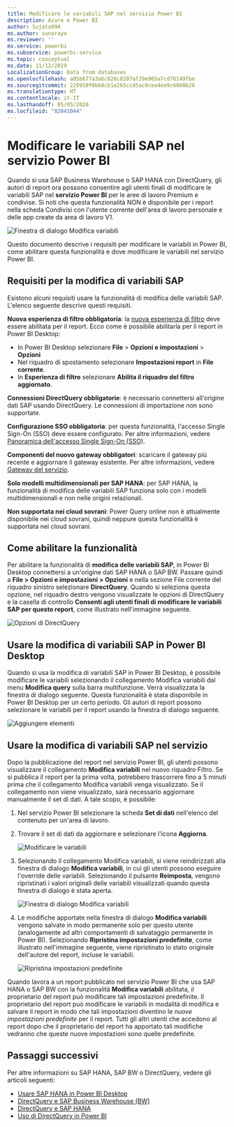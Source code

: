 ```yaml
---
title: Modificare le variabili SAP nel servizio Power BI
description: Azure e Power BI
author: Sujata994
ms.author: sunaraya
ms.reviewer: ''
ms.service: powerbi
ms.subservice: powerbi-service
ms.topic: conceptual
ms.date: 11/12/2019
LocalizationGroup: Data from databases
ms.openlocfilehash: a05b677a3a6c826c8207af29e965a7cd76149fbe
ms.sourcegitcommit: 220910f0b68cb1e265ccd5ac0cee4ee9c6080b26
ms.translationtype: HT
ms.contentlocale: it-IT
ms.lasthandoff: 05/05/2020
ms.locfileid: "82841044"
---
```

# <a name="edit-sap-variables-in-the-power-bi-service"></a>Modificare le variabili SAP nel servizio Power BI

Quando si usa SAP Business Warehouse o SAP HANA con DirectQuery, gli autori di report ora possono consentire agli utenti finali di modificare le variabili SAP nel **servizio Power BI** per le aree di lavoro Premium e condivise. Si noti che questa funzionalità NON è disponibile per i report nella scheda Condivisi con l'utente corrente dell'area di lavoro personale e delle app create da area di lavoro V1. 

![Finestra di dialogo Modifica variabili](media/service-edit-sap-variables/sap-edit-variables-dialog.png)

Questo documento descrive i requisiti per modificare le variabili in Power BI, come abilitare questa funzionalità e dove modificare le variabili nel servizio Power BI.

## <a name="requirements-for-sap-edit-variables"></a>Requisiti per la modifica di variabili SAP

Esistono alcuni requisiti usare la funzionalità di modifica delle variabili SAP. L'elenco seguente descrive questi requisiti.

**Nuova esperienza di filtro obbligatoria**: la [nuova esperienza di filtro](power-bi-report-filter.md) deve essere abilitata per il report. Ecco come è possibile abilitarla per il report in Power BI Desktop:
- In Power BI Desktop selezionare **File** > **Opzioni e impostazioni** > **Opzioni**
- Nel riquadro di spostamento selezionare **Impostazioni report** in **File corrente**.
- In **Esperienza di filtro** selezionare **Abilita il riquadro del filtro aggiornato**.

**Connessioni DirectQuery obbligatorie**: è necessario connettersi all'origine dati SAP usando DirectQuery. Le connessioni di importazione non sono supportate.

**Configurazione SSO obbligatoria**: per questa funzionalità, l'accesso Single Sign-On (SSO) deve essere configurato. Per altre informazioni, vedere [Panoramica dell'accesso Single Sign-On (SSO)](service-gateway-sso-overview.md).

**Componenti del nuovo gateway obbligatori**: scaricare il gateway più recente e aggiornare il gateway esistente. Per altre informazioni, vedere [Gateway del servizio](service-gateway-onprem.md).

**Solo modelli multidimensionali per SAP HANA**: per SAP HANA, la funzionalità di modifica delle variabili SAP funziona solo con i modelli multidimensionali e non nelle origini relazionali.

**Non supportata nei cloud sovrani**: Power Query online non è attualmente disponibile nei cloud sovrani, quindi neppure questa funzionalità è supportata nei cloud sovrani.

## <a name="how-to-enable-the-feature"></a>Come abilitare la funzionalità

Per abilitare la funzionalità di **modifica delle variabili SAP**, in Power BI Desktop connettersi a un'origine dati SAP HANA o SAP BW. Passare quindi a **File > Opzioni e impostazioni > Opzioni** e nella sezione File corrente del riquadro sinistro selezionare **DirectQuery**. Quando si seleziona questa opzione, nel riquadro destro vengono visualizzate le opzioni di DirectQuery e la casella di controllo **Consenti agli utenti finali di modificare le variabili SAP per questo report**, come illustrato nell'immagine seguente.

![Opzioni di DirectQuery](media/service-edit-sap-variables/sap-preview-setting-in-desktop.png)

## <a name="use-sap-edit-variables-in-power-bi-desktop"></a>Usare la modifica di variabili SAP in Power BI Desktop

Quando si usa la modifica di variabili SAP in Power BI Desktop, è possibile modificare le variabili selezionando il collegamento Modifica variabili dal menu **Modifica query** sulla barra multifunzione. Verrà visualizzata la finestra di dialogo seguente. Questa funzionalità è stata disponibile in Power BI Desktop per un certo periodo. Gli autori di report possono selezionare le variabili per il report usando la finestra di dialogo seguente.

![Aggiungere elementi](media/service-edit-sap-variables/sap-variables-add-items.png)

## <a name="use-sap-edit-variables-in-the-service"></a>Usare la modifica di variabili SAP nel servizio

Dopo la pubblicazione del report nel servizio Power BI, gli utenti possono visualizzare il collegamento **Modifica variabili** nel nuovo riquadro Filtro. Se si pubblica il report per la prima volta, potrebbero trascorrere fino a 5 minuti prima che il collegamento Modifica variabili venga visualizzato. Se il collegamento non viene visualizzato, sarà necessario aggiornare manualmente il set di dati.
A tale scopo, è possibile:

1. Nel servizio Power BI selezionare la scheda **Set di dati** nell'elenco del contenuto per un'area di lavoro.

2. Trovare il set di dati da aggiornare e selezionare l'icona **Aggiorna**.

    ![Modificare le variabili](media/service-edit-sap-variables/sap-edit-variables-link.png)

3. Selezionando il collegamento Modifica variabili, si viene reindirizzati alla finestra di dialogo **Modifica variabili**, in cui gli utenti possono eseguire l'override delle variabili. Selezionando il pulsante **Reimposta**, vengono ripristinati i valori originali delle variabili visualizzati quando questa finestra di dialogo è stata aperta.

    ![Finestra di dialogo Modifica variabili](media/service-edit-sap-variables/sap-edit-variables-dialog.png)

4. Le modifiche apportate nella finestra di dialogo **Modifica variabili** vengono salvate in modo permanente solo per questo utente (analogamente ad altri comportamenti di salvataggio permanente in Power BI). Selezionando **Ripristina impostazioni predefinite**, come illustrato nell'immagine seguente, viene ripristinato lo stato originale dell'autore del report, incluse le variabili.

    ![Ripristina impostazioni predefinite](media/service-edit-sap-variables/reset-to-default.png)

Quando lavora a un report pubblicato nel servizio Power BI che usa SAP HANA o SAP BW con la funzionalità **Modifica variabili** abilitata, il proprietario del report può modificare tali impostazioni predefinite. Il proprietario del report può modificare le variabili in modalità di modifica e salvare il report in modo che tali impostazioni diventino le *nuove impostazioni predefinite* per il report. Tutti gli altri utenti che accedono al report dopo che il proprietario del report ha apportato tali modifiche vedranno che queste nuove impostazioni sono quelle predefinite.

## <a name="next-steps"></a>Passaggi successivi

Per altre informazioni su SAP HANA, SAP BW o DirectQuery, vedere gli articoli seguenti:

- [Usare SAP HANA in Power BI Desktop](desktop-sap-hana.md)
- [DirectQuery e SAP Business Warehouse (BW)](desktop-directquery-sap-bw.md)
- [DirectQuery e SAP HANA](desktop-directquery-sap-hana.md)
- [Uso di DirectQuery in Power BI](desktop-directquery-about.md)
